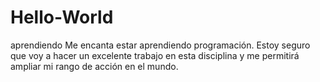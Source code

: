 # Hello-World
aprendiendo
Me encanta estar aprendiendo programación. Estoy seguro que voy a hacer un excelente trabajo en esta disciplina y me permitirá ampliar mi rango de acción en el mundo. 

